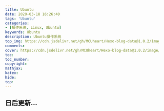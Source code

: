 ```yaml
---
title: Ubuntu
date: 2020-03-18 16:26:40
tags: 'Ubuntu'
categories: 
- [操作系统, Linux, Ubuntu]
keywords: Ubuntu
description: Ubuntu操作系统
top_img: https://cdn.jsdelivr.net/gh/MCUheart/Hexo-blog-data@1.0.2/image/top/post-top/ubuntu-top.jpg
comments: 
cover: https://cdn.jsdelivr.net/gh/MCUheart/Hexo-blog-data@1.0.2/image/cover/post-cover/ubuntu-cover.jpg
toc: 
toc_number: 
copyright: 
mathjax: 
katex: 
hide:
top: 
---
```


##  日后更新...